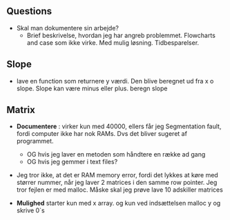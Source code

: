 ## Questions 
- Skal man dokumentere sin arbejde?
  - Brief beskrivelse, hvordan jeg har angreb problemmet. Flowcharts and case som ikke virke. Med mulig løsning. Tidbesparelser. 
## Slope
- lave en function som returnere y værdi. Den blive beregnet ud fra x o slope. Slope kan være minus eller plus.
  beregn slope
## Matrix
- **Documentere** : virker kun med 40000, ellers får jeg Segmentation fault, fordi computer ikke har nok RAMs. Dvs det bliver sugeret af programmet.  
  - OG hvis jeg laver en metoden som håndtere en række ad gang
  - OG hvis jeg gemmer i text files?
- Jeg tror ikke, at det er RAM memory error, fordi det lykkes at køre med størrer nummer, når jeg laver 2 matrices i den samme row pointer. Jeg tror fejlen er med malloc. Måske skal jeg prøve lave 10 adskiller matrices 

- **Mulighed** starter kun med x array. og kun ved indsættelsen malloc y og skrive 0`s
